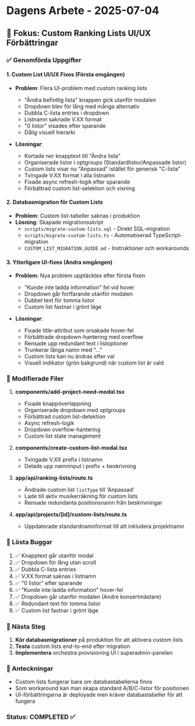 # Dagens Arbete - 2025-07-04

## 🎯 Fokus: Custom Ranking Lists UI/UX Förbättringar

### ✅ Genomförda Uppgifter

#### 1. Custom List UI/UX Fixes (Första omgången)
- **Problem**: Flera UI-problem med custom ranking lists
  - "Ändra befintlig lista" knappen gick utanför modalen
  - Dropdown blev för lång med många alternativ
  - Dubbla C-lista entries i dropdown
  - Listnamn saknade V.XX format
  - "0 listor" visades efter sparande
  - Dålig visuell hierarki

- **Lösningar**:
  - Kortade ner knapptext till "Ändra lista"
  - Organiserade listor i optgroups (Standardlistor/Anpassade listor)
  - Custom lists visar nu "Anpassad" istället för generisk "C-lista"
  - Tvingade V.XX format i alla listnamn
  - Fixade async refresh-logik efter sparande
  - Förbättrad custom list-selektion och visning

#### 2. Databasmigration för Custom Lists
- **Problem**: Custom list-tabeller saknas i produktion
- **Lösning**: Skapade migrationsskript
  - `scripts/migrate-custom-lists.sql` - Direkt SQL-migration
  - `scripts/migrate-custom-lists.ts` - Automatiserad TypeScript-migration
  - `CUSTOM_LIST_MIGRATION_GUIDE.md` - Instruktioner och workarounds

#### 3. Ytterligare UI-fixes (Andra omgången)
- **Problem**: Nya problem upptäcktes efter första fixen
  - "Kunde inte ladda information" fel vid hover
  - Dropdown går fortfarande utanför modalen
  - Dubbel text för tomma listor
  - Custom list fastnar i grönt läge

- **Lösningar**:
  - Fixade title-attribut som orsakade hover-fel
  - Förbättrade dropdown-hantering med overflow
  - Rensade upp redundant text i listoptioner
  - Trunkerar långa namn med "..."
  - Custom lists kan nu ändras efter val
  - Visuell indikator (grön bakgrund) när custom list är vald

### 📁 Modifierade Filer

1. **components/add-project-need-modal.tsx**
   - Fixade knappöverlappning
   - Organiserade dropdown med optgroups
   - Förbättrad custom list-detektion
   - Async refresh-logik
   - Dropdown overflow-hantering
   - Custom list state management

2. **components/create-custom-list-modal.tsx**
   - Tvingade V.XX prefix i listnamn
   - Delade upp namninput i prefix + beskrivning

3. **app/api/ranking-lists/route.ts**
   - Ändrade custom list `listType` till 'Anpassad'
   - Lade till aktiv musikerräkning för custom lists
   - Rensade redundanta positionsnamn från beskrivningar

4. **app/api/projects/[id]/custom-lists/route.ts**
   - Uppdaterade standardnamnformat till att inkludera projektnamn

### 🐛 Lösta Buggar

1. ✅ Knapptext går utanför modal
2. ✅ Dropdown för lång utan scroll
3. ✅ Dubbla C-lista entries
4. ✅ V.XX format saknas i listnamn
5. ✅ "0 listor" efter sparande
6. ✅ "Kunde inte ladda information" hover-fel
7. ✅ Dropdown går utanför modalen (Andre konsertmästare)
8. ✅ Redundant text för tomma listor
9. ✅ Custom list fastnar i grönt läge

### 🚀 Nästa Steg

1. **Kör databasmigrationer** på produktion för att aktivera custom lists
2. **Testa** custom lists end-to-end efter migration
3. **Implementera** orchestra provisioning UI i superadmin-panelen

### 📝 Anteckningar

- Custom lists fungerar bara om databastabellerna finns
- Som workaround kan man skapa standard A/B/C-listor för positionen
- UI-förbättringarna är deployade men kräver databastabeller för att fungera

### Status: COMPLETED ✅